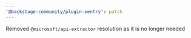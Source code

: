 ```yaml
---
'@backstage-community/plugin-sentry': patch
---
```


Removed `@microsoft/api-extractor` resolution as it is no longer needed
